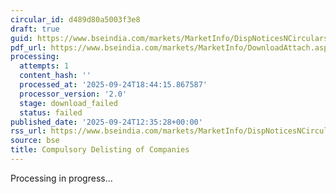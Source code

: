 ```yaml
---
circular_id: d489d80a5003f3e8
draft: true
guid: https://www.bseindia.com/markets/MarketInfo/DispNoticesNCirculars.aspx?Noticeid={8DC8ABE7-E7B3-43EE-BCBD-C85370F71B68}&noticeno=20250924-36&dt=09/24/2025&icount=36&totcount=75&flag=0
pdf_url: https://www.bseindia.com/markets/MarketInfo/DownloadAttach.aspx?id=20250924-36&attachedId=
processing:
  attempts: 1
  content_hash: ''
  processed_at: '2025-09-24T18:44:15.867587'
  processor_version: '2.0'
  stage: download_failed
  status: failed
published_date: '2025-09-24T12:35:28+00:00'
rss_url: https://www.bseindia.com/markets/MarketInfo/DispNoticesNCirculars.aspx?Noticeid={8DC8ABE7-E7B3-43EE-BCBD-C85370F71B68}&noticeno=20250924-36&dt=09/24/2025&icount=36&totcount=75&flag=0
source: bse
title: Compulsory Delisting of Companies
---
```


Processing in progress...